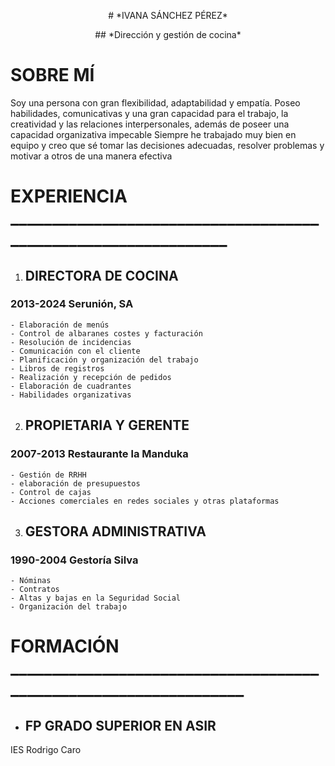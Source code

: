 

<p align="center"># *IVANA SÁNCHEZ PÉREZ*
<p align="center">## *Dirección y gestión de cocina*

# SOBRE MÍ 

   Soy una persona con gran flexibilidad, adaptabilidad y empatía. Poseo habilidades, comunicativas y una gran capacidad para el trabajo, la creatividad y las relaciones interpersonales, además de poseer una capacidad organizativa impecable
   Siempre he trabajado muy bien en equipo y creo que sé tomar las decisiones adecuadas, resolver problemas y motivar a otros de una manera efectiva 

# EXPERIENCIA _______________________________________________________________

1. ## DIRECTORA DE COCINA
 ### 2013-2024   Serunión, SA
    - Elaboración de menús
    - Control de albaranes costes y facturación
    - Resolución de incidencias
    - Comunicación con el cliente
    - Planificación y organización del trabajo
    - Libros de registros
    - Realización y recepción de pedidos
    - Elaboración de cuadrantes
    - Habilidades organizativas
  
2. ## PROPIETARIA Y GERENTE 
### 2007-2013   Restaurante la Manduka
    - Gestión de RRHH
    - elaboración de presupuestos
    - Control de cajas
    - Acciones comerciales en redes sociales y otras plataformas
  
3. ## GESTORA ADMINISTRATIVA
 ### 1990-2004   Gestoría Silva
    - Nóminas
    - Contratos
    - Altas y bajas en la Seguridad Social
    - Organización del trabajo

# FORMACIÓN _________________________________________________________________
- ## FP GRADO SUPERIOR EN ASIR
IES Rodrigo Caro



